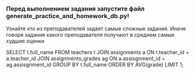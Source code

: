 ### Перед выполнением задания запустите файл generate_practice_and_homework_db.py!

Узнайте кто из преподавателей задает самые сложные задания. Иначе говоря задания какого преподавателя получают в среднем самые худшие оценки

SELECT t.full_name
FROM teachers t JOIN assignments a ON t.teacher_id = a.teacher_id 
JOIN assignments_grades ag ON a.assisgnment_id = ag.assisgnment_id 
GROUP BY t.full_name 
ORDER BY AVG(grade)
LIMIT 1;
